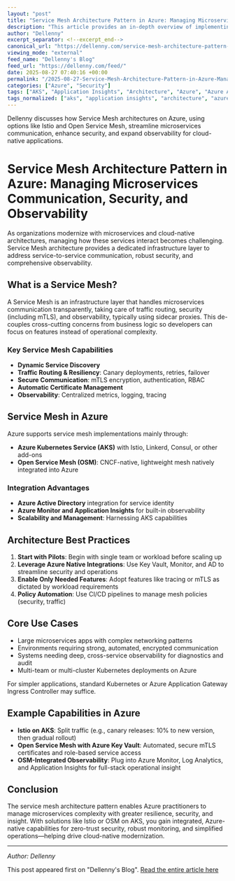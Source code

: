 ```yaml
---
layout: "post"
title: "Service Mesh Architecture Pattern in Azure: Managing Microservices Communication, Security, and Observability"
description: "This article provides an in-depth overview of implementing a Service Mesh architecture in Azure to manage microservices communication, security, and observability. It explores Azure-native options such as AKS with Istio or Open Service Mesh (OSM), details technical practices for traffic routing, zero-trust security, and monitoring, and delivers actionable guidance for organizations modernizing with cloud-native applications."
author: "Dellenny"
excerpt_separator: <!--excerpt_end-->
canonical_url: "https://dellenny.com/service-mesh-architecture-pattern-in-azure-handling-service-to-service-communication-security-and-observability/"
viewing_mode: "external"
feed_name: "Dellenny's Blog"
feed_url: "https://dellenny.com/feed/"
date: 2025-08-27 07:40:16 +00:00
permalink: "/2025-08-27-Service-Mesh-Architecture-Pattern-in-Azure-Managing-Microservices-Communication-Security-and-Observability.html"
categories: ["Azure", "Security"]
tags: ["AKS", "Application Insights", "Architecture", "Azure", "Azure Active Directory", "Azure Key Vault", "Azure Monitor", "CI/CD", "Cloud Native", "Consul", "Distributed Tracing", "Istio", "Microservices", "Mtls", "Observability", "Open Service Mesh", "Policy Automation", "Posts", "RBAC", "Security", "Service Mesh", "Sidecar Proxy", "Solution Architecture", "Traffic Routing", "Zero Trust Security"]
tags_normalized: ["aks", "application insights", "architecture", "azure", "azure active directory", "azure key vault", "azure monitor", "cislashcd", "cloud native", "consul", "distributed tracing", "istio", "microservices", "mtls", "observability", "open service mesh", "policy automation", "posts", "rbac", "security", "service mesh", "sidecar proxy", "solution architecture", "traffic routing", "zero trust security"]
---
```


Dellenny discusses how Service Mesh architectures on Azure, using options like Istio and Open Service Mesh, streamline microservices communication, enhance security, and expand observability for cloud-native applications.<!--excerpt_end-->

# Service Mesh Architecture Pattern in Azure: Managing Microservices Communication, Security, and Observability

As organizations modernize with microservices and cloud-native architectures, managing how these services interact becomes challenging. Service Mesh architecture provides a dedicated infrastructure layer to address service-to-service communication, robust security, and comprehensive observability.

## What is a Service Mesh?

A Service Mesh is an infrastructure layer that handles microservices communication transparently, taking care of traffic routing, security (including mTLS), and observability, typically using sidecar proxies. This de-couples cross-cutting concerns from business logic so developers can focus on features instead of operational complexity.

### Key Service Mesh Capabilities

- **Dynamic Service Discovery**
- **Traffic Routing & Resiliency**: Canary deployments, retries, failover
- **Secure Communication**: mTLS encryption, authentication, RBAC
- **Automatic Certificate Management**
- **Observability**: Centralized metrics, logging, tracing

## Service Mesh in Azure

Azure supports service mesh implementations mainly through:

- **Azure Kubernetes Service (AKS)** with Istio, Linkerd, Consul, or other add-ons
- **Open Service Mesh (OSM)**: CNCF-native, lightweight mesh natively integrated into Azure

### Integration Advantages

- **Azure Active Directory** integration for service identity
- **Azure Monitor and Application Insights** for built-in observability
- **Scalability and Management**: Harnessing AKS capabilities

## Architecture Best Practices

1. **Start with Pilots**: Begin with single team or workload before scaling up
2. **Leverage Azure Native Integrations**: Use Key Vault, Monitor, and AD to streamline security and operations
3. **Enable Only Needed Features**: Adopt features like tracing or mTLS as dictated by workload requirements
4. **Policy Automation**: Use CI/CD pipelines to manage mesh policies (security, traffic)

## Core Use Cases

- Large microservices apps with complex networking patterns
- Environments requiring strong, automated, encrypted communication
- Systems needing deep, cross-service observability for diagnostics and audit
- Multi-team or multi-cluster Kubernetes deployments on Azure

For simpler applications, standard Kubernetes or Azure Application Gateway Ingress Controller may suffice.

## Example Capabilities in Azure

- **Istio on AKS**: Split traffic (e.g., canary releases: 10% to new version, then gradual rollout)
- **Open Service Mesh with Azure Key Vault**: Automated, secure mTLS certificates and role-based service access
- **OSM-Integrated Observability**: Plug into Azure Monitor, Log Analytics, and Application Insights for full-stack operational insight

## Conclusion

The service mesh architecture pattern enables Azure practitioners to manage microservices complexity with greater resilience, security, and insight. With solutions like Istio or OSM on AKS, you gain integrated, Azure-native capabilities for zero-trust security, robust monitoring, and simplified operations—helping drive cloud-native modernization.

---

*Author: Dellenny*

This post appeared first on "Dellenny's Blog". [Read the entire article here](https://dellenny.com/service-mesh-architecture-pattern-in-azure-handling-service-to-service-communication-security-and-observability/)
